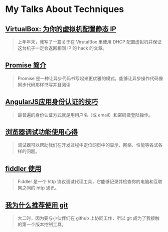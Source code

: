 ﻿# My Talks About Techniques

## [VirtualBox: 为你的虚拟机配置静态 IP](virtualbox-static-ip/index.md)

> 上年年末，我写了一篇关于在 VirutalBox 里使用 DHCP 配置虚拟机并保证这台机子一定会返回相同 IP 的 hack 的文章。

## [Promise 简介](promise/index.md)

> Promise 是一种让异步代码书写起来更优雅的模式，能够让异步操作代码像同步代码那样书写并且阅读

## [AngularJS应用身份认证的技巧](angularjs-auth/index.md)

> 最普遍的身份认证方式就是用用户名（或 email）和密码做登陆操作。

## [浏览器调试功能使用心得](dev-tools/index.md)

> 调试器可以帮助我们在开发过程中定位网页中的显示、网络、性能等各式各样的问题。

## [fiddler 使用](fiddler/index.md)

> Fiddler 是一个 http 协议调试代理工具，它能够记录并检查你的电脑和互联网之间的 http 通讯。

## [我为什么推荐使用 git](why-git/index.md)

> 大二时，因为要与小伙伴们在 github 上协同工作，所以 git 成为了我接触的第一个版本控制工具。